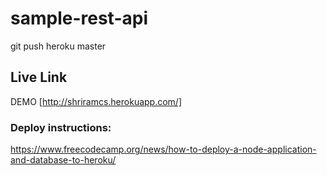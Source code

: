 # sample-rest-api
git push heroku master

## Live Link
DEMO [http://shriramcs.herokuapp.com/]

### Deploy instructions: 
https://www.freecodecamp.org/news/how-to-deploy-a-node-application-and-database-to-heroku/